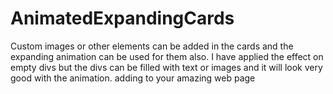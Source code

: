 # AnimatedExpandingCards
 Custom images or other elements can be added in the cards and the expanding animation can be used for them also. I have applied the effect on empty divs but the divs can be filled with text or images and it will look very good with the animation. adding to your amazing web page
